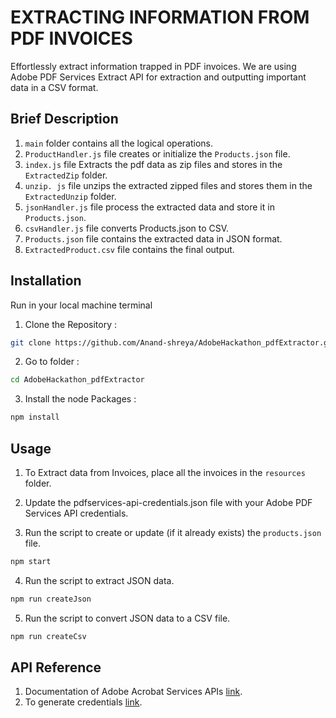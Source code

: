 
# EXTRACTING INFORMATION FROM PDF INVOICES

Effortlessly extract information trapped in PDF invoices. We are using Adobe PDF Services Extract API for extraction and outputting important data in a CSV format.


## Brief Description

1. `main` folder contains all the logical operations.
2. `ProductHandler.js` file creates or initialize the `Products.json` file.
3. `index.js` file Extracts the pdf data as zip files and stores in the `ExtractedZip` folder.
4. `unzip. js` file unzips the extracted zipped files and stores them in the `ExtractedUnzip` folder.
5. `jsonHandler.js` file process the extracted data and store it in `Products.json`.
6. `csvHandler.js` file converts Products.json to CSV.
7. `Products.json` file contains the extracted data in JSON format.
8. `ExtractedProduct.csv` file contains the final output.
## Installation
Run in your local machine terminal
 1. Clone the Repository :
```bash
git clone https://github.com/Anand-shreya/AdobeHackathon_pdfExtractor.git
```
2. Go to folder :
```bash
cd AdobeHackathon_pdfExtractor
```
3.  Install the node Packages :
  ```bash
npm install
```


## Usage

1. To Extract data from Invoices, place all the invoices in the `resources` folder.

2. Update the pdfservices-api-credentials.json file with your Adobe PDF Services API credentials.
3. Run the script to create or update (if it already exists) the `products.json` file.
```bash
npm start
```
4. Run the script to extract JSON data.
```bash
npm run createJson
```
5. Run the script to convert JSON data to a CSV file.
```bash
npm run createCsv
```
## API Reference
1. Documentation of Adobe Acrobat Services APIs
[link](https://developer.adobe.com/document-services/docs/overview/).
2. To generate credentials [link](https://developer.adobe.com/document-services/apis/pdf-extract/).

